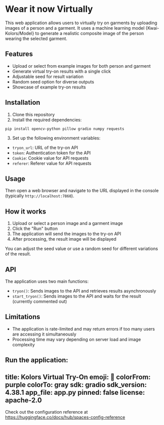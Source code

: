 # Wear it now Virtually

This web application allows users to virtually try on garments by uploading images of a person and a garment. It uses a machine learning model {Kwai-Kolors/Model} to generate a realistic composite image of the person wearing the selected garment.

## Features

- Upload or select from example images for both person and garment
- Generate virtual try-on results with a single click
- Adjustable seed for result variation
- Random seed option for diverse outputs
- Showcase of example try-on results

## Installation

1. Clone this repository
2. Install the required dependencies:
```
pip install opencv-python pillow gradio numpy requests

```


3. Set up the following environment variables:
- `tryon_url`: URL of the try-on API
- `token`: Authentication token for the API
- `Cookie`: Cookie value for API requests
- `referer`: Referer value for API requests

## Usage

Then open a web browser and navigate to the URL displayed in the console (typically `http://localhost:7860`).

## How it works

1. Upload or select a person image and a garment image
2. Click the "Run" button
3. The application will send the images to the try-on API
4. After processing, the result image will be displayed

You can adjust the seed value or use a random seed for different variations of the result.

## API

The application uses two main functions:

- `tryon()`: Sends images to the API and retrieves results asynchronously
- `start_tryon()`: Sends images to the API and waits for the result (currently commented out)

## Limitations

- The application is rate-limited and may return errors if too many users are accessing it simultaneously
- Processing time may vary depending on server load and image complexity



Run the application:
---
title: Kolors Virtual Try-On
emoji: 👕
colorFrom: purple
colorTo: gray
sdk: gradio
sdk_version: 4.38.1
app_file: app.py
pinned: false
license: apache-2.0
---



Check out the configuration reference at https://huggingface.co/docs/hub/spaces-config-reference
